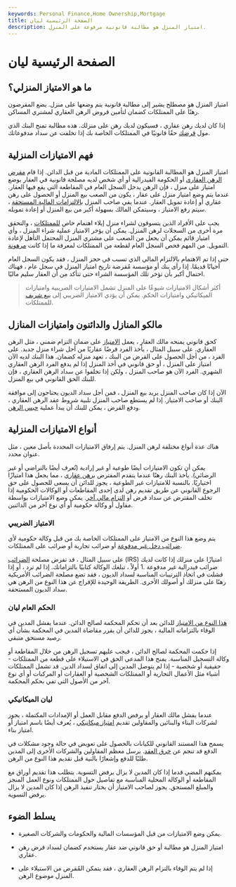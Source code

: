 ```yaml
---
keywords: Personal Finance,Home Ownership,Mortgage
title: الصفحة الرئيسية ليان
description: امتياز المنزل هو مطالبة قانونية مرفوعة على المنزل.
---
```


# الصفحة الرئيسية ليان
## ما هو الامتياز المنزلي؟

امتياز المنزل هو مصطلح يشير إلى مطالبة قانونية يتم وضعها على منزل. يضع المقرضون رهنًا على الممتلكات كضمان لتأمين قروض الرهن العقاري لمشتري المساكن.

إذا كان لديك رهن عقاري ، فسيكون لديك رهن على منزلك. هذه مطالبة تمنح البنك الذي مول [قرضك](/loan) حقًا قانونيًا في الممتلكات الخاصة بك إذا تخلفت عن سداد مدفوعاتك.

## فهم الامتيازات المنزلية

امتياز المنزل هو المطالبة القانونية على الممتلكات المادية من قبل الدائن. إذا قام [مقرض الرهن العقاري](/mortgage-company) أو الحكومة الفيدرالية أو أي شخص لديه مصلحة قانونية في العقار بوضع امتياز على منزل ، فإن الرهن يدخل السجل العام في المقاطعة التي يقع فيها العقار. عندما يتم وضع امتياز منزل على عقار ، يكون من الصعب بيع المنزل أو الحصول على رهن عقاري أو إعادة تمويل العقار. عندما يفي صاحب المنزل [بالالتزامات المالية المستحقة](/obligation) ، سيتم رفع الامتياز ، وسيتمكن المالك بسهولة أكبر من بيع المنزل أو إعادة تمويله.

يجب على الأفراد الذين يتسوقون لشراء منزل إيلاء اهتمام خاص [للممتلكات](/property) ، والتحقق مرة أخرى من السجلات لرهن المنزل. يمكن أن يؤخر الامتياز عملية شراء المنزل ، وأي امتياز قائم يمكن أن يجعل من الصعب على مشتري المنزل المحتمل التأهل لإعادة التمويل. من المهم فحص السجل العام لقطعة من الممتلكات لمعرفة ما إذا كانت [مرهونة](/encumbrance).

حتى إذا تم الاهتمام بالالتزام المالي الذي تسبب في حجز المنزل ، فقد يكون السجل العام أحيانًا قديمًا. إذا رأى بنك أو مؤسسة مُقرضة تاريخ امتياز المنزل في سجل عام ، فهناك احتمال أكبر بأن تؤخر تلك المؤسسة الشراء حتى تتأكد من أن العقار سليم ماليًا.

> أكثر أشكال الامتيازات شيوعًا على المنزل تشمل الامتيازات الضريبية وامتيازات الميكانيكي وامتيازات الحكم. يمكن أن يؤدي الامتياز الضريبي إلى [بيع شريف](/sheriff-sales) للممتلكات.

>

## مالكو المنازل والدائنون وامتيازات المنازل

كحق قانوني يمنحه مالك العقار ، يعمل [الامتياز](/lien) على ضمان التزام ضمني ، مثل الرهن العقاري. على سبيل المثال ، يأخذ الفرد قرضًا عقاريًا من أجل شراء منزل جديد. على الفرد ، من أجل الحصول على القرض من البنك ، تعهد منزله كضمان. هذا البنك لديه الآن امتياز على المنزل ، أو حق قانوني في أخذ المنزل إذا لم يدفع الفرد الرهن العقاري الشهري. الفرد الآن هو صاحب المنزل ، ولكن إذا تخلفوا عن سداد الرهن العقاري ، فإن للبنك الحق القانوني في بيع المنزل.

الآن إذا كان صاحب المنزل يريد بيع المنزل ، فمن أجل سداد الديون يحتاجون إلى موافقة البنك أو صاحب الامتياز. إذا لم يستطع صاحب المنزل تلبية شروط عقد الرهن العقاري ، ودفع القرض ، يمكن للبنك أن يبدأ عملية [حبس الرهن](/foreclosure).

## أنواع الامتيازات المنزلية

هناك عدة أنواع مختلفة لرهن المنزل. يتم إرفاق الامتيازات المحددة بأصل معين ، مثل عنوان محدد.

يمكن أن تكون الامتيازات أيضًا طوعية أو غير إرادية (تُعرف أيضًا بالتراضي أو غير الرضائي). يأخذ البنك رهنًا عندما يتقدم المقترض [برهن عقاري](/mortgage) ، مما يجعل هذا امتيازًا اختياريًا. بالنسبة للامتيازات غير الطوعية ، يجوز للدائن أن يسعى للحصول على حق الرجوع القانوني عن طريق تقديم رهن لدى إحدى المقاطعات أو الوكالات الحكومية إذا تخلف المقترض عن سداد قرض أو [التزام مالي آخر](/obligation). يمكن وضع الامتيازات بواسطة مقاول أو وكالة حكومية أو أي نوع آخر من الدائنين.

### الامتياز الضريبي

يتم وضع هذا النوع من الامتياز على الممتلكات الخاصة بك من قبل وكالة حكومية لأي [ضرائب دخل غير مدفوعة](/incometax) أو ضرائب تجارية أو ضرائب على الممتلكات.

على سبيل المثال ، قد تفرض مصلحة [الضرائب](/irs) (IRS) امتيازًا على منزلك إذا كانت لديك ضرائب فيدرالية غير مدفوعة .1 أولاً ، تبلغك الوكالة كتابيًا بالتزاماتك. إذا لم ترد ، أو إذا فشلت في اتخاذ الترتيبات المناسبة لسداد الديون ، فقد تضع مصلحة الضرائب الأمريكية رهنًا على منزلك أو أصولك الأخرى. الطريقة الوحيدة للإفراج عن هذا النوع من الرهن هي سداد الديون المستحقة.

### الحكم العام ليان

[هذا النوع من الامتياز](/judgment-lien) للدائن بعد أن تحكم المحكمة لصالح الدائن. عندما يفشل المدين في الوفاء بالتزاماته المالية ، يجوز للدائن أن يقرر مقاضاة المدين في المحكمة بشأن أي رصيد مستحق متبقي.

إذا حكمت المحكمة لصالح الدائن ، فيجب عليهم تسجيل الرهن من خلال المقاطعة أو وكالة التسجيل المناسبة. يمنح هذا المدعي الحق في الاستيلاء على قطعة من الممتلكات - حقيقية أو شخصية - إذا لم يتوصل المدين إلى اتفاق لسداد الدين. قد تشمل الممتلكات أشياء مثل الأعمال التجارية أو الممتلكات الشخصية أو العقارات أو المركبات أو أي نوع آخر من الأصول التي تفي بحكم المحكمة.

### ليان الميكانيكي

عندما يفشل مالك العقار أو يرفض الدفع مقابل العمل أو الإمدادات المكتملة ، يجوز لشركات البناء والبنائين والمقاولين تقديم [امتياز ميكانيكي](/mechanics-lien) ، يُعرف أيضًا باسم امتياز أو امتياز بناء.

يسمح هذا المستند القانوني للكيانات بالحصول على تعويض في حالة وجود مشكلات في الدفع قد تنجم عن [خرق العقد](/breach-of-contract). يرسل معظم المقاولين والشركات الأخرى إلى المدين طلبًا للدفع وإشعارًا بالنية قبل تقديم هذا النوع من الرهن.

يمكنهم المضي قدما إذا كان المدين لا يزال يرفض التسوية. يتطلب هذا تقديم أوراق مع المقاطعة أو الوكالة المحلية المناسبة مع تفاصيل حول الممتلكات ونوع العمل المنجز والمبلغ المستحق. يجوز لصاحب الامتياز أن يختار تنفيذ الرهن إذا كان المدين لا يزال يرفض التسوية.

## يسلط الضوء

- يمكن وضع الامتيازات من قبل المؤسسات المالية والحكومات والشركات الصغيرة.

- امتياز المنزل هو مطالبة أو حق قانوني ضد عقار يستخدم كضمان لسداد قرض رهن عقاري.

- إذا لم يتم الوفاء بالتزام الرهن العقاري ، فقد يتمكن المُقرض من الاستيلاء على المنزل موضوع الرهن.

